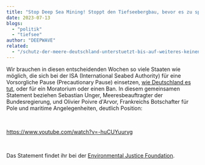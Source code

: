 ```yaml
---
title: "Stop Deep Sea Mining! Stoppt den Tiefseebergbau, bevor es zu spät ist"
date: 2023-07-13
blogs: 
  - "politik"
  - "tiefsee"
author: "DEEPWAVE"
related: 
  - "/schutz-der-meere-deutschland-unterstuetzt-bis-auf-weiteres-keinen-tiefseebergbau/"
---
```


Wir brauchen in diesen entscheidenden Wochen so viele Staaten wie möglich, die sich bei der ISA (International Seabed Authority) für eine Vorsorgliche Pause (Precautionary Pause) einsetzen, [wie Deutschland es tut](https://www.deepwave.org/schutz-der-meere-deutschland-unterstuetzt-bis-auf-weiteres-keinen-tiefseebergbau/), oder für ein Moratorium oder einen Ban. In diesem gemeinsamen Statement beziehen Sebastian Unger, Meeresbeauftragter der Bundesregierung, und Olivier Poivre d'Arvor, Frankreichs Botschafter für Pole und maritime Angelegenheiten, deutlich Position:

 

https://www.youtube.com/watch?v=-huCUYuurvg

 

Das Statement findet ihr bei der [Environmental Justice Foundation](https://www.youtube.com/@EnvironmentalJusticeFoundation).
